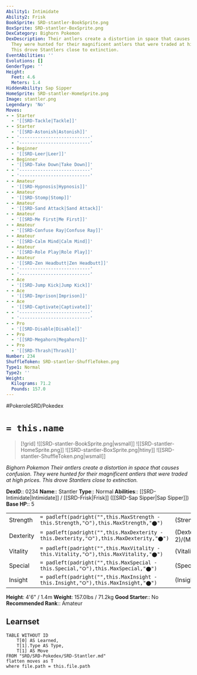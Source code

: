 ```yaml
---
Ability1: Intimidate
Ability2: Frisk
BookSprite: SRD-stantler-BookSprite.png
BoxSprite: SRD-stantler-BoxSprite.png
DexCategory: Bighorn Pokemon
DexDescription: Their antlers create a distortion in space that causes confusion.
  They were hunted for their magnificent antlers that were traded at high prices.
  This drove Stantlers close to extinction.
EventAbilities: ''
Evolutions: []
GenderType: ''
Height:
  Feet: 4.6
  Meters: 1.4
HiddenAbility: Sap Sipper
HomeSprite: SRD-stantler-HomeSprite.png
Image: stantler.png
Legendary: 'No'
Moves:
- - Starter
  - '[[SRD-Tackle|Tackle]]'
- - Starter
  - '[[SRD-Astonish|Astonish]]'
- - '---------------------------'
  - '---------------------------'
- - Beginner
  - '[[SRD-Leer|Leer]]'
- - Beginner
  - '[[SRD-Take Down|Take Down]]'
- - '---------------------------'
  - '---------------------------'
- - Amateur
  - '[[SRD-Hypnosis|Hypnosis]]'
- - Amateur
  - '[[SRD-Stomp|Stomp]]'
- - Amateur
  - '[[SRD-Sand Attack|Sand Attack]]'
- - Amateur
  - '[[SRD-Me First|Me First]]'
- - Amateur
  - '[[SRD-Confuse Ray|Confuse Ray]]'
- - Amateur
  - '[[SRD-Calm Mind|Calm Mind]]'
- - Amateur
  - '[[SRD-Role Play|Role Play]]'
- - Amateur
  - '[[SRD-Zen Headbutt|Zen Headbutt]]'
- - '---------------------------'
  - '---------------------------'
- - Ace
  - '[[SRD-Jump Kick|Jump Kick]]'
- - Ace
  - '[[SRD-Imprison|Imprison]]'
- - Ace
  - '[[SRD-Captivate|Captivate]]'
- - '---------------------------'
  - '---------------------------'
- - Pro
  - '[[SRD-Disable|Disable]]'
- - Pro
  - '[[SRD-Megahorn|Megahorn]]'
- - Pro
  - '[[SRD-Thrash|Thrash]]'
Number: 234
ShuffleToken: SRD-stantler-ShuffleToken.png
Type1: Normal
Type2: ''
Weight:
  Kilograms: 71.2
  Pounds: 157.0
---
```


#PokeroleSRD/Pokedex

# `= this.name`

> [!grid]
> ![[SRD-stantler-BookSprite.png|wsmall]]
> ![[SRD-stantler-HomeSprite.png]]
> ![[SRD-stantler-BoxSprite.png|htiny]]
> ![[SRD-stantler-ShuffleToken.png|wsmall]]


*Bighorn Pokemon*
*Their antlers create a distortion in space that causes confusion. They were hunted for their magnificent antlers that were traded at high prices. This drove Stantlers close to extinction.*

**DexID**:: 0234
**Name**:: Stantler
**Type**:: Normal
**Abilities**:: [[SRD-Intimidate|Intimidate]] / [[SRD-Frisk|Frisk]] ([[SRD-Sap Sipper|Sap Sipper]])
**Base HP**:: 5

|           |                                                                                        |                                          |
| --------- | -------------------------------------------------------------------------------------- | ---------------------------------------- |
| Strength  | `= padleft(padright("",this.MaxStrength - this.Strength,"⭘"),this.MaxStrength,"⬤")`    | (Strength::3)/(MaxStrength::6)   |
| Dexterity | `= padleft(padright("",this.MaxDexterity - this.Dexterity,"⭘"),this.MaxDexterity,"⬤")` | (Dexterity:: 2)/(MaxDexterity::5) |
| Vitality  | `= padleft(padright("",this.MaxVitality - this.Vitality,"⭘"),this.MaxVitality,"⬤")`    | (Vitality::2)/(MaxVitality::4)   |
| Special   | `= padleft(padright("",this.MaxSpecial - this.Special,"⭘"),this.MaxSpecial,"⬤")`       | (Special::1)/(MaxSpecial::5)     |
| Insight   | `= padleft(padright("",this.MaxInsight - this.Insight,"⭘"),this.MaxInsight,"⬤")`       | (Insight::2)/(MaxInsight::4)     |

**Height**: 4'6" / 1.4m
**Weight**: 157.0lbs / 71.2kg
**Good Starter**:: No
**Recommended Rank**:: Amateur

## Learnset

```dataview
TABLE WITHOUT ID
    T[0] AS Learned,
    T[1].Type AS Type,
    T[1] AS Move
FROM "SRD/SRD-Pokedex/SRD-Stantler.md"
flatten moves as T
where file.path = this.file.path
```
